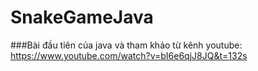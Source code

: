 # SnakeGameJava
###Bài đầu tiên của java và tham khảo từ kênh youtube: https://www.youtube.com/watch?v=bI6e6qjJ8JQ&t=132s
